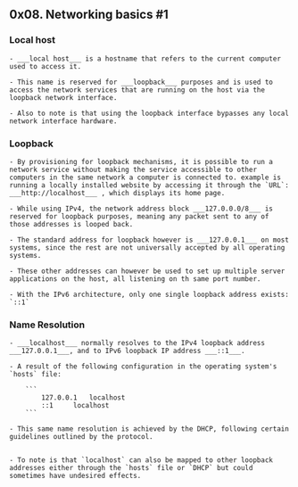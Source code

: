 ## 0x08. Networking basics #1

### Local host

	- ___local host___ is a hostname that refers to the current computer used to access it.

	- This name is reserved for ___loopback___ purposes and is used to access the network services that are running on the host via the loopback network interface.

	- Also to note is that using the loopback interface bypasses any local network interface hardware.


### Loopback

	- By provisioning for loopback mechanisms, it is possible to run a network service without making the service accessible to other computers in the same network a computer is connected to. example is running a locally installed website by accessing it through the `URL`: ___http://localhost___ , which displays its home page.

	- While using IPv4, the network address block ___127.0.0.0/8___ is reserved for loopback purposes, meaning any packet sent to any of those addresses is looped back.

	- The standard address for loopback however is ___127.0.0.1___ on most systems, since the rest are not universally accepted by all operating systems.

	- These other addresses can however be used to set up multiple server applications on the host, all listening on th same port number.

	- With the IPv6 architecture, only one single loopback address exists: `::1`


### Name Resolution

	- ___localhost___ normally resolves to the IPv4 loopback address ___127.0.0.1___, and to IPv6 loopback IP address ___::1___.

	- A result of the following configuration in the operating system's `hosts` file:

		```
			127.0.0.1	localhost
			::1		localhost
		```

	- This same name resolution is achieved by the DHCP, following certain guidelines outlined by the protocol.


	- To note is that `localhost` can also be mapped to other loopback addresses either through the `hosts` file or `DHCP` but could sometimes have undesired effects.
